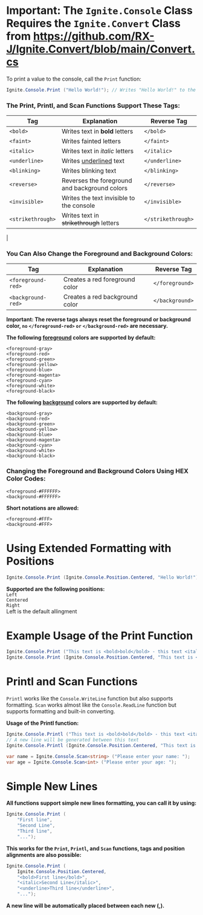 # **Important: The ```Ignite.Console``` Class Requires the ```Ignite.Convert``` Class from https://github.com/RX-J/Ignite.Convert/blob/main/Convert.cs**

To print a value to the console, call the ```Print``` function:

```cs
Ignite.Console.Print ("Hello World!"); // Writes "Hello World!" to the console
```

### The Print, Printl, and Scan Functions Support These Tags:

| Tag                   |  Explanation                                  | Reverse Tag            |
|-----------------------|-----------------------------------------------|------------------------|
| ```<bold>```          | Writes text in **bold** letters               | ```</bold>```          |
| ```<faint>```         | Writes fainted letters                        | ```</faint>```         |
| ```<italic>```        | Writes text in *italic* letters               | ```</italic>```        |
| ```<underline>```     | Writes <u>underlined</u> text                 | ```</underline>```     |
| ```<blinking>```      | Writes blinking text                          | ```</blinking>```      |
| ```<reverse>```       | Reverses the foreground and background colors | ```</reverse>```       |
| ```<invisible>```     | Writes the text invisible to the console      | ```</invisible>```     |
| ```<strikethrough>``` | Writes text in ~~strikethrough~~ letters      | ```</strikethrough>``` |
|

### You Can Also Change the Foreground and Background Colors:

| Tag                   |  Explanation                   | Reverse Tag         |
|-----------------------|--------------------------------|---------------------|
| ```<foreground-red>```| Creates a red foreground color | ```</foreground>``` |
| ```<background-red>```| Creates a red background color | ```</background>``` |

**Important: The reverse tags always reset the foreground or background color, ```no``` ```</foreground-red>``` ```or``` ```</background-red>``` are necessary.**

**The following <u>foreground</u> colors are supported by default:**

```<foreground-gray>```\
```<foreground-red>```\
```<foreground-green>```\
```<foreground-yellow>```\
```<foreground-blue>```\
```<foreground-magenta>```\
```<foreground-cyan>```\
```<foreground-white>```\
```<foreground-black>```

**The following <u>background</u> colors are supported by default:**

```<background-gray>```\
```<background-red>```\
```<background-green>```\
```<background-yellow>```\
```<background-blue>```\
```<background-magenta>```\
```<background-cyan>```\
```<background-white>```\
```<background-black>```

### Changing the Foreground and Background Colors Using HEX Color Codes:

```<foreground-#FFFFFF>```\
```<background-#FFFFFF>```

**Short notations are allowed:**

```<foreground-#FFF>```\
```<background-#FFF>```

# Using Extended Formatting with Positions

```cs
Ignite.Console.Print (Ignite.Console.Position.Centered, "Hello World!"); // This text will be centered in the console
```

**Supported are the following positions:**\
```Left```\
```Centered```\
```Right```\
Left is the default allingment

# Example Usage of the Print Function

```cs
Ignite.Console.Print ("This text is <bold>bold</bold> - this text <italic>italic</italic> - and this text <foreground-red>red</foreground>");
Ignite.Console.Print (Ignite.Console.Position.Centered, "This text is <bold>bold</bold> and centered");
```

# Printl and Scan Functions

```Printl``` works like the ```Console.WriteLine``` function but also supports formatting.
```Scan``` works almost like the ```Console.ReadLine``` function but supports formatting and built-in converting.

**Usage of the Printl function:**

```cs
Ignite.Console.Printl ("This text is <bold>bold</bold> - this text <italic>italic</italic> - and this text <foreground-red>red</foreground>");
// A new line will be generated between this text
Ignite.Console.Printl (Ignite.Console.Position.Centered, "This text is <bold>bold</bold> and centered");
```

```cs
var name = Ignite.Console.Scan<string> ("Please enter your name: ");
var age = Ignite.Console.Scan<int> ("Please enter your age: ");
```

# Simple New Lines

**All functions support simple new lines formatting, you can call it by using:**

```cs
Ignite.Console.Print (
    "First line",
    "Second Line",
    "Third line",
    "...");
```

**This works for the ```Print```, ```Printl```, and ```Scan``` functions, tags and position alignments are also possible:**

```cs
Ignite.Console.Print (
    Ignite.Console.Position.Centered,
    "<bold>First line</bold>",
    "<italic>Second Line</italic>",
    "<underline>Third line</underline>",
    "...");
```

**A new line will be automatically placed between each new (,).**